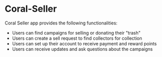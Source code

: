 # Coral-Seller

Coral Seller app provides the following functionalities:
- Users can find campaigns for selling or donating their "trash"
- Users can create a sell request to find collectors for collection
- Users can set up their account to receive payment and reward points
- Users can receive updates and ask questions about the campaigns
